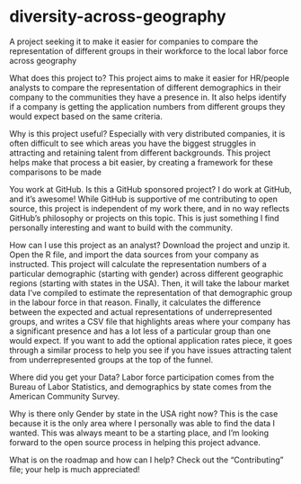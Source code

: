 # diversity-across-geography
A project seeking it to make it easier for companies to compare the representation of different groups in their workforce to the local labor force across geography

What does this project to?
This project aims to make it easier for HR/people analysts to compare the representation of different demographics in their company to the communities they have a presence in. It also helps identify if a company is getting the application numbers from different groups they would expect based on the same criteria. 

Why is this project useful? 
Especially with very distributed companies, it is often difficult to see which areas you have the biggest struggles in attracting and retaining talent from different backgrounds. This project helps make that process a bit easier, by creating a framework for these comparisons to be made

You work at GitHub. Is this a GitHub sponsored project?
I do work at GitHub, and it’s awesome! While GitHub is supportive of me contributing to open source, this project is independent of my work there, and in no way reflects GitHub’s philosophy or projects on this topic. This is just something I find personally interesting and want to build with the community. 

How can I use this project as an analyst?
Download the project and unzip it. Open the R file, and import the data sources from your company as instructed. This project will calculate the representation numbers of a particular demographic (starting with gender) across different geographic regions (starting with states in the USA). Then, it will take the labour market data I’ve compiled to estimate the representation of that demographic group in the labour force in that reason. Finally, it calculates the difference between the expected and actual representations of underrepresented groups, and writes a CSV file that highlights areas where your company has a significant presence and has a lot less of a particular group than one would expect. If you want to add the optional application rates piece, it goes through a similar process to help you see if you have issues attracting talent from underrepresented groups at the top of the funnel.

Where did you get your Data?
Labor force participation comes from the Bureau of Labor Statistics, and demographics by state comes from the American Community Survey.

Why is there only Gender by state in the USA right now?
This is the case because it is the only area where I personally was able to find the data I wanted. This was always meant to be a starting place, and I’m looking forward to the open source process in helping this project advance.

What is on the roadmap and how can I help?
Check out the “Contributing” file; your help is much appreciated!
